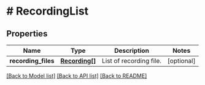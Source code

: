 # # RecordingList

## Properties

Name | Type | Description | Notes
------------ | ------------- | ------------- | -------------
**recording_files** | [**Recording[]**](Recording.md) | List of recording file. | [optional]

[[Back to Model list]](../../README.md#models) [[Back to API list]](../../README.md#endpoints) [[Back to README]](../../README.md)

